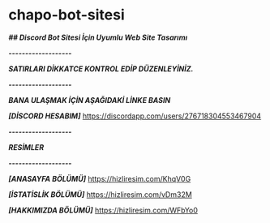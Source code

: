 # chapo-bot-sitesi
***## Discord Bot Sitesi İçin Uyumlu Web Site Tasarımı***

***-------------------***

***SATIRLARI DİKKATCE KONTROL EDİP DÜZENLEYİNİZ.***

***-------------------***

***BANA ULAŞMAK İÇİN AŞAĞIDAKİ LİNKE BASIN***

***[DİSCORD HESABIM]***  https://discordapp.com/users/276718304553467904

***-------------------***

***RESİMLER***

***-------------------***

***[ANASAYFA BÖLÜMÜ]***  https://hizliresim.com/KhqV0G

***[İSTATİSLİK BÖLÜMÜ]***  https://hizliresim.com/vDm32M

***[HAKKIMIZDA BÖLÜMÜ]***  https://hizliresim.com/WFbYo0
